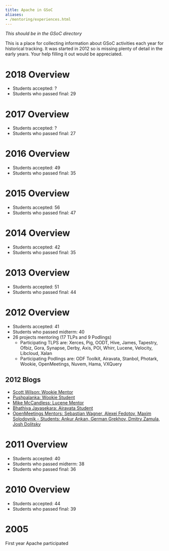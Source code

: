 ```yaml
---
title: Apache in GSoC
aliases:
- /mentoring/experiences.html
---
```


*This should be in the GSoC directory*

This is a place for
collecting information about GSoC activities each year for historical tracking. It 
was started in 2012 so is missing plenty of detail in the early years. Your help 
filling it out would be appreciated.

# 2018 Overview
  
  * Students accepted: ?
  * Students who passed final: 29

# 2017 Overview
  
  * Students accepted: ?
  * Students who passed final: 27

# 2016 Overview
  
  * Students accepted: 49
  * Students who passed final: 35

# 2015 Overview
  
  * Students accepted: 56
  * Students who passed final: 47

# 2014 Overview
  
  * Students accepted: 42
  * Students who passed final: 35

# 2013 Overview
  
  * Students accepted: 51
  * Students who passed final: 44

# 2012 Overview

  * Students accepted: 41
  * Students who passed midterm: 40
  * 26 projects mentoring (17 TLPs and 9 Podlings)
    * Participating TLPS are: Xerces, Pig, OODT, Hive, James, Tapestry, Ofbiz, 
Gora, Synapse, Derby, Axis, POI, Whirr, Lucene, Velocity, Libcloud, Xalan
    * Participating Podlings are: ODF Toolkit, Airavata, Stanbol, Photark, 
Wookie, OpenMeetings, Nuvem, Hama, VXQuery

## 2012 Blogs

  * [Scott Wilson: Wookie Mentor][1]
  * [Pushpalanka: Wookie Student][2]
  * [Mike McCandless: Lucene Mentor][3]
  * [Bhathiya Jayasekara: Airavata Student][4]
  * [OpenMeetings Mentors: Sebastian Wagner, Alexei Fedotov, Maxim Solodovnik - Students: Ankur Ankan, German Grekhov, Dmitry Zamula, Josh Dolitsky ][5]


# 2011 Overview

  * Students accepted: 40
  * Students who passed midterm: 38
  * Students who passed final: 36

# 2010 Overview
  
  * Students accepted: 44
  * Students who passed final: 39

# 2005

First year Apache participated 

  [1]: https://scottbw.wordpress.com/2012/08/22/wookie-adds-support-for-signed-widgets-thanks-to-google-summer-of-code/
  [2]: https://pushpalankajaya.blogspot.com/search/label/GSoC
  [3]: http://blog.mikemccandless.com/2012/08/lucenes-new-blockpostingsformat-thanks.html
  [4]: https://summerwithairavata.blogspot.com/
  [5]: https://blogs.apache.org/openmeetings/entry/google_summer_of_code_2012
